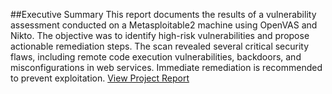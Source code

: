 ##Executive Summary
This report documents the results of a vulnerability assessment conducted on a Metasploitable2 machine using OpenVAS
and Nikto. The objective was to identify high-risk vulnerabilities and propose actionable remediation steps. The scan
revealed several critical security flaws, including remote code execution vulnerabilities, backdoors, and misconfigurations
in web services. Immediate remediation is recommended to prevent exploitation.
[View Project Report](Vulnerability_Analysis_Metasploitable.pdf)